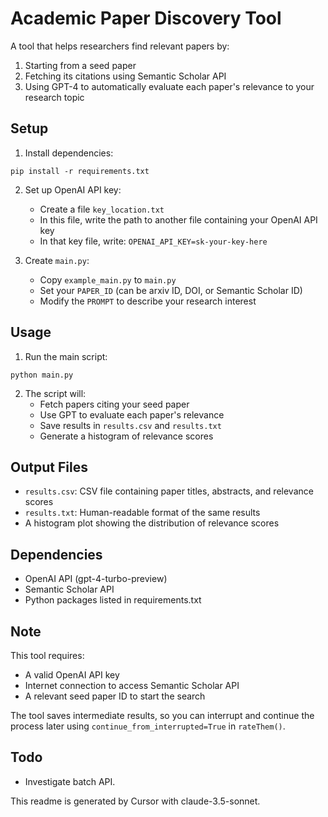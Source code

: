 # Academic Paper Discovery Tool

A tool that helps researchers find relevant papers by:
1. Starting from a seed paper
2. Fetching its citations using Semantic Scholar API
3. Using GPT-4 to automatically evaluate each paper's relevance to your research topic

## Setup

1. Install dependencies:
````
pip install -r requirements.txt
````

2. Set up OpenAI API key:
   - Create a file `key_location.txt`
   - In this file, write the path to another file containing your OpenAI API key
   - In that key file, write: `OPENAI_API_KEY=sk-your-key-here`

3. Create `main.py`:
   - Copy `example_main.py` to `main.py`
   - Set your `PAPER_ID` (can be arxiv ID, DOI, or Semantic Scholar ID)
   - Modify the `PROMPT` to describe your research interest

## Usage

1. Run the main script:
````
python main.py
````

2. The script will:
   - Fetch papers citing your seed paper
   - Use GPT to evaluate each paper's relevance
   - Save results in `results.csv` and `results.txt`
   - Generate a histogram of relevance scores

## Output Files

- `results.csv`: CSV file containing paper titles, abstracts, and relevance scores
- `results.txt`: Human-readable format of the same results
- A histogram plot showing the distribution of relevance scores

## Dependencies

- OpenAI API (gpt-4-turbo-preview)
- Semantic Scholar API
- Python packages listed in requirements.txt

## Note

This tool requires:
- A valid OpenAI API key
- Internet connection to access Semantic Scholar API
- A relevant seed paper ID to start the search

The tool saves intermediate results, so you can interrupt and continue the process later using `continue_from_interrupted=True` in `rateThem()`. 

## Todo
- Investigate batch API.  

This readme is generated by Cursor with claude-3.5-sonnet.  
